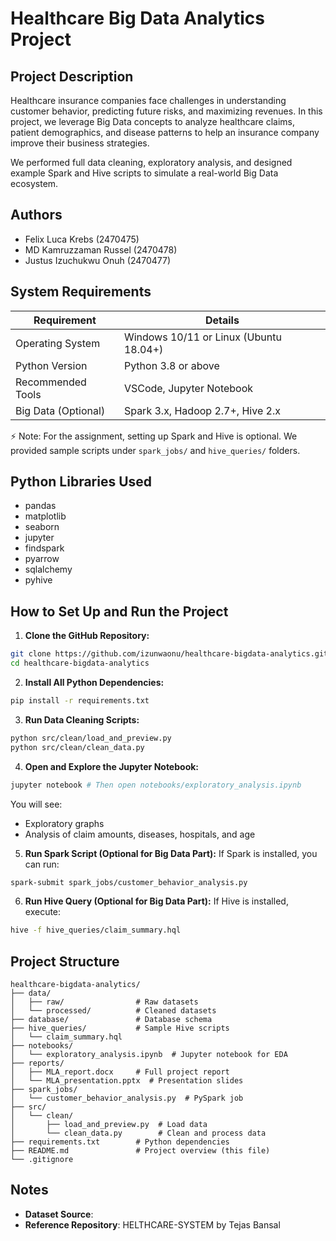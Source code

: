 # Healthcare Big Data Analytics Project

##  Project Description
Healthcare insurance companies face challenges in understanding customer behavior, predicting future risks, and maximizing revenues. In this project, we leverage Big Data concepts to analyze healthcare claims, patient demographics, and disease patterns to help an insurance company improve their business strategies.

We performed full data cleaning, exploratory analysis, and designed example Spark and Hive scripts to simulate a real-world Big Data ecosystem.

##  Authors
* Felix Luca Krebs (2470475)
* MD Kamruzzaman Russel (2470478)
* Justus Izuchukwu Onuh (2470477)

##  System Requirements

| Requirement | Details |
|-------------|---------|
| Operating System | Windows 10/11 or Linux (Ubuntu 18.04+) |
| Python Version | Python 3.8 or above |
| Recommended Tools | VSCode, Jupyter Notebook |
| Big Data (Optional) | Spark 3.x, Hadoop 2.7+, Hive 2.x |

⚡ Note: For the assignment, setting up Spark and Hive is optional. We provided sample scripts under `spark_jobs/` and `hive_queries/` folders.

##  Python Libraries Used
* pandas
* matplotlib
* seaborn
* jupyter
* findspark
* pyarrow
* sqlalchemy
* pyhive

## How to Set Up and Run the Project

1. **Clone the GitHub Repository:**
```bash
git clone https://github.com/izunwaonu/healthcare-bigdata-analytics.git
cd healthcare-bigdata-analytics
```

2. **Install All Python Dependencies:**
```bash
pip install -r requirements.txt
```

3. **Run Data Cleaning Scripts:**
```bash
python src/clean/load_and_preview.py
python src/clean/clean_data.py
```

4. **Open and Explore the Jupyter Notebook:**
```bash
jupyter notebook # Then open notebooks/exploratory_analysis.ipynb
```
You will see:
* Exploratory graphs
* Analysis of claim amounts, diseases, hospitals, and age

5. **Run Spark Script (Optional for Big Data Part):**
If Spark is installed, you can run:
```bash
spark-submit spark_jobs/customer_behavior_analysis.py
```

6. **Run Hive Query (Optional for Big Data Part):**
If Hive is installed, execute:
```bash
hive -f hive_queries/claim_summary.hql
```

##  Project Structure
```
healthcare-bigdata-analytics/
├── data/
│   ├── raw/                # Raw datasets
│   └── processed/          # Cleaned datasets
├── database/               # Database schema
├── hive_queries/           # Sample Hive scripts
│   └── claim_summary.hql
├── notebooks/
│   └── exploratory_analysis.ipynb  # Jupyter notebook for EDA
├── reports/
│   ├── MLA_report.docx     # Full project report
│   └── MLA_presentation.pptx  # Presentation slides
├── spark_jobs/
│   └── customer_behavior_analysis.py  # PySpark job
├── src/
│   └── clean/
│       ├── load_and_preview.py  # Load data
│       └── clean_data.py        # Clean and process data
├── requirements.txt        # Python dependencies
├── README.md               # Project overview (this file)
└── .gitignore
```

##  Notes
* **Dataset Source**: 
* **Reference Repository**: HELTHCARE-SYSTEM by Tejas Bansal